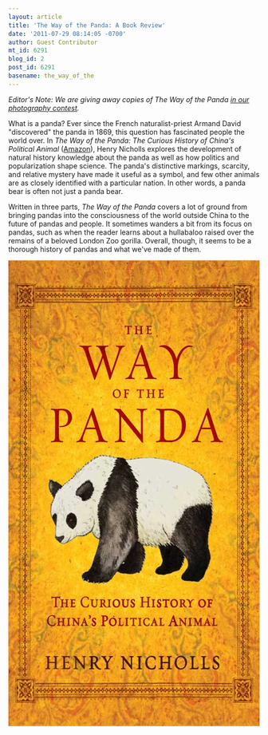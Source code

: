 ```yaml
---
layout: article
title: 'The Way of the Panda: A Book Review'
date: '2011-07-29 08:14:05 -0700'
author: Guest Contributor
mt_id: 6291
blog_id: 2
post_id: 6291
basename: the_way_of_the
---
```

_Editor's Note: We are giving away copies of The Way of the Panda [in our photography contest](http://pandasthumb.org/archives/2011/07/photography-con-8.html)._

What is a panda?  Ever since the French naturalist-priest Armand David "discovered" the panda in 1869, this question has fascinated people the world over.  In _The Way of the Panda: The Curious History of China's Political Animal_ ([Amazon](http://www.amazon.com/Way-Panda-Curious-History-Political/dp/1605981885)), Henry Nicholls explores the development of natural history knowledge about the panda as well as how politics and popularization shape science.  The panda's distinctive markings, scarcity, and relative mystery have made it useful as a symbol, and few other animals are as closely identified with a particular nation.  In other words, a panda bear is often not just a panda bear.  

Written in three parts, _The Way of the Panda_ covers a lot of ground from bringing pandas into the consciousness of the world outside China to the future of pandas and people.  It sometimes wanders a bit from its focus on pandas, such as when the reader learns about a hullabaloo raised over the remains of a beloved London Zoo gorilla. Overall, though, it seems to be a thorough history of pandas and what we've made of them.

<img src="/uploads/2011/WayPandaCover_600.jpg" alt="WayPandaCover_600.jpg" width="600" height="934" />
